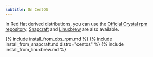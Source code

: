 ```yaml
---
subtitle: On CentOS
---
```


In Red Hat derived distributions, you can use the [Official Crystal rpm repository](#official-crystal-rpm-repository).
[Snapcraft](#snapcraft) and [Linuxbrew](#linuxbrew) are also available.

{% include install_from_obs_rpm.md %}
{% include install_from_snapcraft.md distro="centos" %}
{% include install_from_linuxbrew.md %}
